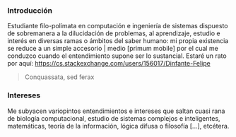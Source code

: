 ### Introducción
Estudiante filo-polímata en computación e ingeniería de sistemas dispuesto de sobremanera a la dilucidación de problemas, al aprendizaje, estudio e interés en
diversas ramas o ámbitos del saber humano: mi propia existencia se reduce a un simple accesorio | medio [primum mobile] por el cual me conduzco cuando el entendimiento supone ser lo
sustancial. Estaré un rato por aquí: https://cs.stackexchange.com/users/156017/Dinfante-Felipe
> Conquassata, sed ferax
### Intereses
Me subyacen variopintos entendimientos e intereses que saltan cuasi rana de biología computacional, estudio de sistemas complejos e inteligentes, matemáticas, teoría de la información, lógica difusa o filosofía [...], etcétera.
